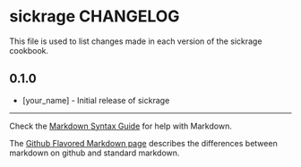 sickrage CHANGELOG
==================

This file is used to list changes made in each version of the sickrage cookbook.

0.1.0
-----
- [your_name] - Initial release of sickrage

- - -
Check the [Markdown Syntax Guide](http://daringfireball.net/projects/markdown/syntax) for help with Markdown.

The [Github Flavored Markdown page](http://github.github.com/github-flavored-markdown/) describes the differences between markdown on github and standard markdown.
